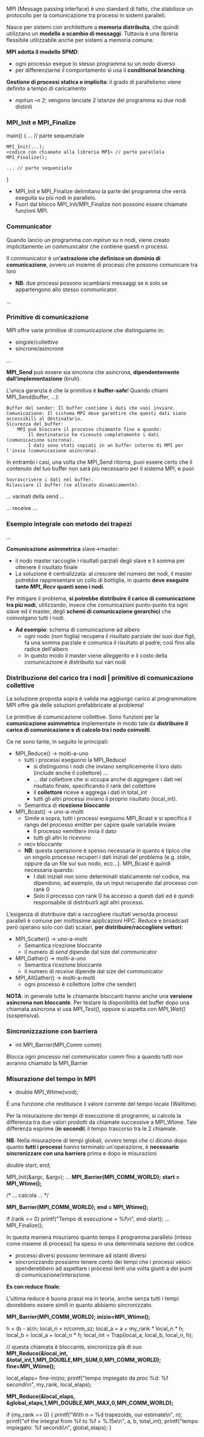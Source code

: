 MPI (Message passing interface) è uno standard di fatto, che stabilisce un protocollo per la comunicazione tra processi in sistemi paralleli.

Nasce per sistemi con architetture a **memoria distribuita**, che quindi utilizzano un **modello a scambio di messaggi**. Tuttavia è una libreria flessibile utilizzabile anche per sistemi a memoria comune.

**MPI adotta il modello SPMD**:
- ogni processo esegue lo stesso programma su un nodo diverso
- per differenziarne il comportamento si usa il **conditional branching**.

**Gestione di processi statica e implicita**: il grado di parallelismo viene definito a tempo di caricamento
- *mpirun –n 2*; vengono lanciate 2 istanze del programma su due nodi distinti




### MPI_Init e MPI_Finalize 
main() {
     ... // parte sequenziale

    MPI_Init(...);
    <codice con chiamate alla libreria MPI> // parte parallela
    MPI_Finalize();
    
    ... // parte sequenziale
}

- MPI_Init e MPI_Finalize delimitano la parte del programma che verrà eseguita su più nodi in parallelo.
- Fuori dal blocco MPI_Init/MPI_Finalize non possono essere chiamate funzioni MPI.


### Communicator
Quando lancio un programma con *mpirun* su n nodi, viene creato implicitamente un communicator che contiene questi n processi.

Il communicator è un’**astrazione che definisce un dominio di comunicazione**, ovvero un insieme di processi che possono comunicare tra loro 
- **NB**: due processi possono scambiarsi messaggi se e solo se appartengono allo stesso communicator.

...

### Primitive di comunicazione
MPI offre varie primitive di comunicazione che distinguiamo in:
- singole/collettive
- sincrone/asincrone

...

**MPI_Send** può essere sia sincrona che asincrona, **dipendentemente dall’implementazione** (bruh).

L'unica garanzia è che la primitiva è **buffer-safe**! Quando chiami MPI_Send(buffer, ...):

    Buffer del sender: Il buffer contiene i dati che vuoi inviare.
    Comunicazione: Il sistema MPI deve garantire che questi dati siano accessibili al destinatario.
    Sicurezza del buffer:
        MPI può bloccare il processo chiamante fino a quando:
            Il destinatario ha ricevuto completamente i dati (comunicazione sincrona).
            I dati sono stati copiati in un buffer interno di MPI per l'invio (comunicazione asincrona).

In entrambi i casi, una volta che MPI_Send ritorna, puoi essere certo che il contenuto del tuo buffer non sarà più necessario per il sistema MPI, e puoi:

    Sovrascrivere i dati nel buffer.
    Rilasciare il buffer (se allocato dinamicamente).

... varinati della send ...

... receive ...

### Esempio integrale con metodo dei trapezi
...

**Comunicazione asimmetrica** slave->master:
- il nodo master raccoglie i risultati parziali degli slave e li somma per ottenere il risultato finale  
- La soluzione è centralizzata: al crescere del numero dei nodi, il master potrebbe rappresentare un collo di bottiglia, in quanto **deve eseguire tante _MPI_Recv_ quanti sono i nodi**.

Per mitigare il problema, **si potrebbe distribuire il carico di comunicazione tra più nodi**, utilizzando, invece che comunicazioni punto-punto tra ogni slave ed il master, degli **schemi di comunicazione gerarchici** che coinvolgano tutti i nodi.
- **Ad esempio**: schema di comunicazione ad albero
    - ogni nodo (non foglia) recupera il risultato parziale dei suoi due figli, fa una somma parziale e comunica il risultato al padre; così fino alla radice dell'albero
    - In questo modo il master viene alleggerito e il costo della comunicazione è distribuito sui vari nodi


### Distribuzione del carico tra i nodi | primitive di comunicazione collettive
La soluzione proposta sopra è valida ma aggiungo carico al programmatore. MPI offre già delle soluzioni prefabbricate al problema!

Le primitive di comunicazione collettive. Sono funzioni per la **comunicazione asimmetrica** implementate in modo tale da **distribuire il carico di comunicazione e di calcolo tra i nodo coinvolti**.

Ce ne sono tante, in seguito le principali:
- MPI_Reduce()      -> molti-a-uno
    - tutti i processi eseguono la MPI_Reduce! 
        - si distinguono i nodi che inviano semplicemente il loro dato (include anche il collettore) ...
        - ... dal collettore che si occupa anche di aggregare i dati nel risultato finale, specificando il rank del collettore
        - il **collettore** riceve e aggrega i dati in total_int
        - tutti gli altri processi inviano il proprio risultato (local_int).
    - Semantica di **ricezione bloccante**
- MPI_Bcast()       -> uno-a-molti
    - Simile a sopra, tutti i processi eseguono MPI_Bcast e si specifica il rango del processo emitter per capire quale variabile inviare
        - Il processo «emitter» invia il dato
        - tutti gli altri lo ricevono 
    - recv bloccante
    - **NB**: questa operazione è spesso necessaria in quanto è tipico che un singolo processo recuperi i dati iniziali del problema (e.g. stdin, oppure da un file sul suo nodo, ecc...). MPI_Bcast è quindi necessaria quando:
        - I dati iniziali non sono determinati staticamente nel codice, ma dipendono, ad esempio, da un input recuperato dal processo con rank 0
        - Solo il processo con rank 0 ha accesso a questi dati ed è quindi responsabile di distribuirli agli altri processi.

L’esigenza di distribuire dati e raccogliere risultati verso/da processi paralleli è comune per moltissime applicazioni HPC. Reduce e broadcast però operano solo con dati scalari, **per distribuire/raccogliere vettori**:
- MPI_Scatter()     -> uno-a-molti
    - Semantica ricezione bloccante
    - il numero di *send* dipende dal size del communicator
- MPI_Gather()      -> molti-a-uno
    - Semantica ricezione bloccante
    - il numero di *receive* dipende dal size del communicator
- MPI_AllGather()   -> molti-a-molti
    - ogni processo è collettore (oltre che sender)


**NOTA**: in generale tutte le chiamante bloccanti hanno anche una **versione asincrona non bloccante**. Per testare la disponibilità del buffer dopo una chiamata asincrona si usa *MPI_Test()*, oppure si aspetta con *MPI_Wait()* (sospensiva).

### Sincronizzazione con barriera
- int MPI_Barrier(MPI_Comm comm)

Blocca ogni processo nel communicator comm fino a quando tutti non avranno chiamato la MPI_Barrier


### Misurazione del tempo in MPI
- double MPI_Wtime(void);

È una funzione che restituisce il valore corrente del tempo locale (Walltime).

Per la misurazione dei tempi di esecuzione di programmi, si calcola la differenza tra due valori prodotti da chiamate successive a MPI_Wtime. Tale differenza esprime (**in secondi**) il tempo trascorso tra le 2 chiamate.

**NB**: Nella misurazione di tempi globali, ovvero tempi che ci dicono dopo quanto **tutti i processi** hanno terminato un'operazione, è **necessario sincronizzare con una barriera** prima e dopo le misurazioni

double start, end;

MPI_Init(&argc, &argv);
...
**MPI_Barrier(MPI_COMM_WORLD);**
**start = MPI_Wtime();**


/* ... calcola ... */


**MPI_Barrier(MPI_COMM_WORLD);**
**end = MPI_Wtime();**

if (rank == 0)
    printf("Tempo di esecuzione = %f\n", end-start);
...
MPI_Finalize();

In questa maniera misuriamo quanto tempo il programma parallelo (inteso come insieme di processi) ha speso in una determinata sezione del codice.
- processi diversi possono terminare ad istanti diversi
- sincronizzando possiamo tenere conto dei tempi che i processi veloci spenderebbero ad aspettare i processi lenti una volta giunti a dei punti di comunicazione/interazione.

**Es con reduce finale**:

L'ultima reduce è buona prassi ma in teoria, anche senza tutti i tempi dovrebbero essere simili in quanto abbiamo sincronizzato.

**MPI_Barrier(MPI_COMM_WORLD);**
**inizio=MPI_Wtime();**

h = (b - a)/n;
local_n = n/comm_sz;
local_a = a + my_rank * local_n * h;
local_b = local_a + local_n * h;
local_int = Trap(local_a, local_b, local_n, h);

// questa chiamata è bloccante, sincronizza già di suo
**MPI_Reduce(&local_int, &total_int,1,MPI_DOUBLE,MPI_SUM,0,MPI_COMM_WORLD);** 
**fine=MPI_Wtime();**

local_elaps= fine-inizio;
printf("tempo impiegato da proc %d: %f secondi\n", my_rank, local_elaps);

**MPI_Reduce(&local_elaps, &global_elaps,1,MPI_DOUBLE,MPI_MAX,0,MPI_COMM_WORLD);**

if (my_rank == 0) {
    printf("With n = %d trapezoids, our estimate\n", n);
    printf("of the integral from %f to %f = %.15e\n", a, b, total_int);
    printf("tempo impiegato: %f secondi\n", global_elaps);
}